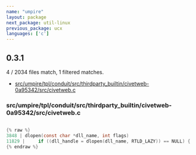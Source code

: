 ```yaml
---
name: "umpire"
layout: package
next_package: util-linux
previous_package: ucx
languages: ['c']
---
```

## 0.3.1
4 / 2034 files match, 1 filtered matches.

 - [src/umpire/tpl/conduit/src/thirdparty_builtin/civetweb-0a95342/src/civetweb.c](#srcumpiretplconduitsrcthirdparty_builtincivetweb-0a95342srccivetwebc)

### src/umpire/tpl/conduit/src/thirdparty_builtin/civetweb-0a95342/src/civetweb.c

```c

{% raw %}
3848 | dlopen(const char *dll_name, int flags)
11829 | 	if ((dll_handle = dlopen(dll_name, RTLD_LAZY)) == NULL) {
{% endraw %}

```